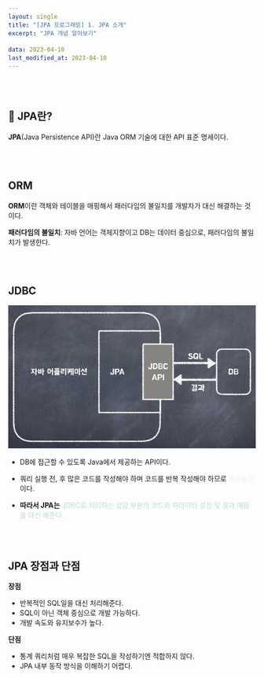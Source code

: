 ```yaml
---
layout: single
title: "[JPA 프로그래밍] 1. JPA 소개"
excerpt: "JPA 개념 알아보기"

data: 2023-04-10
last_modified_at: 2023-04-10
---
```


<br/><br/>

## 🤔 JPA란?

**JPA**(Java Persistence API)란 Java ORM 기술에 대한 API 표준 명세이다.

<br/><br/>

## ORM

**ORM**이란 객체와 테이블을 매핑해서 패러다임의 불일치를 개발자가 대신 해결하는 것이다.

**패러다임의 불일치**: 자바 언어는 객체지향이고 DB는 데이터 중심으로, 패러다임의 불일치가 발생한다.

<br/><br/>

## JDBC

![img1](../img/img1.png)

- DB에 접근할 수 있도록 Java에서 제공하는 API이다.
- 쿼리 실행 전, 후 많은 코드를 작성해야 하며 코드를 반복 작성해야 하므로 <span style="color:#E3F2FD">비효율적</span>이다.

- **따라서 JPA는** <span style="color:#BADADF">JDBC로 처리하는 상당 부분의 코드와 파라미터 설정 및 결과 매핑을 대신 해준다.</span>

<br/><br/>

## JPA 장점과 단점

**장점**

- 반복적인 SQL일을 대신 처리해준다.
- SQL이 아닌 객체 중심으로 개발 가능하다.
- 개발 속도와 유지보수가 높다.

**단점**

- 통계 쿼리처럼 매우 복잡한 SQL을 작성하기엔 적합하지 않다.
- JPA 내부 동작 방식을 이해하기 어렵다.
